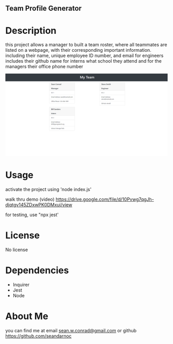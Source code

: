 ## Team Profile Generator

# Description

this project allows a manager to built a team roster, where all teammates are listed on a webpage, with their corresponding important information. 
including their name, unique employee ID number, and email
for engineers includes their github name
for interns what school they attend
and for the managers their office phone number

![](./assets/generator.png)

# Usage

activate the project using 'node index.js'

walk thru demo (video)
https://drive.google.com/file/d/10Pvwg7qgJh-djqtgv145ZDxwPK0DMxuj/view


for testing, use "npx jest'
# License
No license

# Dependencies
* Inquirer
* Jest
* Node

# About Me
you can find me at email sean.w.conrad@gmail.com or github https://github.com/seandarnoc
